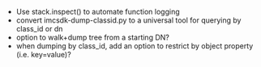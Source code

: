* Use stack.inspect() to automate function logging
* convert imcsdk-dump-classid.py to a universal tool for querying by class_id or dn
* option to walk+dump tree from a starting DN?
* when dumping by class_id, add an option to restrict by object property (i.e. key=value)?
